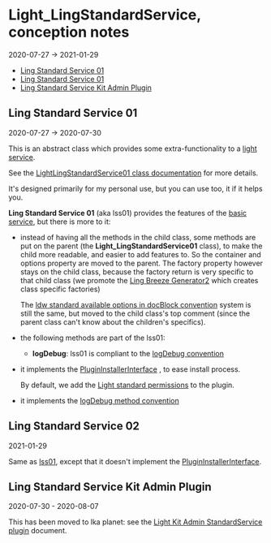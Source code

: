 Light_LingStandardService, conception notes
==============
2020-07-27 -> 2021-01-29



- [Ling Standard Service 01](#ling-standard-service-01)
- [Ling Standard Service 01](#ling-standard-service-02)
- [Ling Standard Service Kit Admin Plugin](#ling-standard-service-kit-admin-plugin)


Ling Standard Service 01
--------------
2020-07-27 -> 2020-07-30


This is an abstract class which provides some extra-functionality to a [light service](https://github.com/lingtalfi/Light/blob/master/personal/mydoc/pages/light-service-container.md).

See the [LightLingStandardService01 class documentation](https://github.com/lingtalfi/Light_LingStandardService/blob/master/doc/api/Ling/Light_LingStandardService/Service/LightLingStandardService01.md) for more details.

It's designed primarily for my personal use, but you can use too, it if it helps you.




**Ling Standard Service 01** (aka lss01) provides the features of the [basic service](https://github.com/lingtalfi/Light_DeveloperWizard/blob/master/doc/pages/conventions.md#basic-service), but there is more to it:

- instead of having all the methods in the child class, some methods are put on the parent (the **Light_LingStandardService01** class), to make the child more readable, and easier to add features to.
    So the container and options property are moved to the parent.
    The factory property however stays on the child class, because the factory return is very specific to that child class (we promote the [Ling Breeze Generator2](https://github.com/lingtalfi/Light_BreezeGenerator/blob/master/doc/pages/ling-breeze-generator-2.md) which creates class specific factories)
    
    The [ldw standard available options in docBlock convention](https://github.com/lingtalfi/Light_DeveloperWizard/blob/master/doc/pages/conventions.md#ldw-standard-available-options-in-docblock)
    system is still the same, but moved to the child class's top comment (since the parent class can't know about the children's specifics).


- the following methods are part of the lss01:
    - **logDebug**: lss01 is compliant to the [logDebug convention](https://github.com/lingtalfi/Light_DeveloperWizard/blob/master/doc/pages/conventions.md#logdebug-method)


- it implements the [PluginInstallerInterface](https://github.com/lingtalfi/Light_PluginInstaller/blob/master/doc/api/Ling/Light_PluginInstaller/PluginInstaller/PluginInstallerInterface.md) , 
    to ease install process. 
    
    By default, we add the [Light standard permissions](https://github.com/lingtalfi/TheBar/blob/master/discussions/light-standard-permissions.md) to the plugin.
    
- it implements the [logDebug method convention](https://github.com/lingtalfi/Light_DeveloperWizard/blob/master/doc/pages/conventions.md#logdebug-method)    
    
    


Ling Standard Service 02
--------------
2021-01-29


Same as [lss01](#ling-standard-service-01), except that it doesn't implement the [PluginInstallerInterface](https://github.com/lingtalfi/Light_PluginInstaller/blob/master/doc/api/Ling/Light_PluginInstaller/PluginInstaller/PluginInstallerInterface.md).





    
    
Ling Standard Service Kit Admin Plugin
--------------
2020-07-30 - 2020-08-07


This has been moved to lka planet: see the [Light Kit Admin StandardService plugin](https://github.com/lingtalfi/Light_Kit_Admin/blob/master/doc/pages/lka-plugins.md#light-kit-admin-standardservice-plugin) document.
